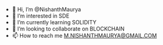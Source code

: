 - 👋 Hi, I’m @NishanthMaurya
- 👀 I’m interested in SDE
- 🌱 I’m currently learning SOLIDITY
- 💞️ I’m looking to collaborate on BLOCKCHAIN
- 📫 How to reach me M.NISHANTHMAURYA@GMAIL.COM

<!---
NishanthMaurya/NishanthMaurya is a ✨ special ✨ repository because its `README.md` (this file) appears on your GitHub profile.
You can click the Preview link to take a look at your changes.
--->
